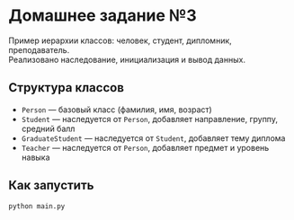 # Домашнее задание №3

Пример иерархии классов: человек, студент, дипломник, преподаватель.  
Реализовано наследование, инициализация и вывод данных.

## Структура классов
- `Person` — базовый класс (фамилия, имя, возраст)
- `Student` — наследуется от `Person`, добавляет направление, группу, средний балл
- `GraduateStudent` — наследуется от `Student`, добавляет тему диплома
- `Teacher` — наследуется от `Person`, добавляет предмет и уровень навыка

## Как запустить
```bash
python main.py
